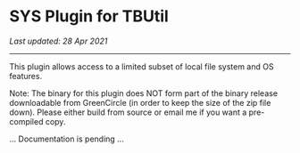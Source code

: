 # SYS Plugin for TBUtil

*Last updated: 28 Apr 2021*

---

This plugin allows access to a limited subset of local file system and OS features.

Note: The binary for this plugin does NOT form part of the binary release downloadable from GreenCircle (in order to keep the size of the zip file down). Please either build from source or email me if you want a pre-compiled copy.


... Documentation is pending ...